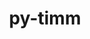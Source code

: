 ---
title: "py-timm"
layout: cache
categories: [package, develop-2025-01-12]
meta: {"versions": ["1.0.12"], "compilers": ["gcc@=13.2.0"], "oss": ["ubuntu24.04"], "platforms": ["linux"], "targets": ["aarch64", "x86_64_v3"], "stacks": ["ml-linux-aarch64-cpu", "ml-linux-aarch64-cuda", "ml-linux-x86_64-cpu", "ml-linux-x86_64-cuda", "root"], "num_specs": 8, "num_specs_by_stack": {"ml-linux-aarch64-cuda": 2, "root": 8, "ml-linux-aarch64-cpu": 2, "ml-linux-x86_64-cuda": 2, "ml-linux-x86_64-cpu": 2}}
spec_details: [{"hash": "liuuolld4bb2bwwi7fmo52cpoo66uypk", "compiler": "gcc@=13.2.0", "versions": ["1.0.12"], "os": "ubuntu24.04", "platform": "linux", "target": "aarch64", "variants": ["build_system=python_pip"], "stacks": ["ml-linux-aarch64-cuda", "root"], "size": "-", "tarball": "https://binaries.spack.io/develop-2025-01-12/build_cache/linux-ubuntu24.04-aarch64/gcc-13.2.0/py-timm-1.0.12/linux-ubuntu24.04-aarch64-gcc-13.2.0-py-timm-1.0.12-liuuolld4bb2bwwi7fmo52cpoo66uypk.spack"}, {"hash": "s2yjjpixqipcy5ptzsnktbv6iumperbr", "compiler": "gcc@=13.2.0", "versions": ["1.0.12"], "os": "ubuntu24.04", "platform": "linux", "target": "aarch64", "variants": ["build_system=python_pip"], "stacks": ["ml-linux-aarch64-cuda", "root"], "size": "-", "tarball": "https://binaries.spack.io/develop-2025-01-12/build_cache/linux-ubuntu24.04-aarch64/gcc-13.2.0/py-timm-1.0.12/linux-ubuntu24.04-aarch64-gcc-13.2.0-py-timm-1.0.12-s2yjjpixqipcy5ptzsnktbv6iumperbr.spack"}, {"hash": "y3ql6dswkh7n6xbr7lfmwntjsc4hgdv3", "compiler": "gcc@=13.2.0", "versions": ["1.0.12"], "os": "ubuntu24.04", "platform": "linux", "target": "aarch64", "variants": ["build_system=python_pip"], "stacks": ["ml-linux-aarch64-cpu", "root"], "size": "-", "tarball": "https://binaries.spack.io/develop-2025-01-12/build_cache/linux-ubuntu24.04-aarch64/gcc-13.2.0/py-timm-1.0.12/linux-ubuntu24.04-aarch64-gcc-13.2.0-py-timm-1.0.12-y3ql6dswkh7n6xbr7lfmwntjsc4hgdv3.spack"}, {"hash": "oqfkaxvluk2b2bnibb63h7xrxc7vxs2b", "compiler": "gcc@=13.2.0", "versions": ["1.0.12"], "os": "ubuntu24.04", "platform": "linux", "target": "aarch64", "variants": ["build_system=python_pip"], "stacks": ["ml-linux-aarch64-cpu", "root"], "size": "-", "tarball": "https://binaries.spack.io/develop-2025-01-12/build_cache/linux-ubuntu24.04-aarch64/gcc-13.2.0/py-timm-1.0.12/linux-ubuntu24.04-aarch64-gcc-13.2.0-py-timm-1.0.12-oqfkaxvluk2b2bnibb63h7xrxc7vxs2b.spack"}, {"hash": "633w3eg32agey2ff5fzimwymhiecfyhk", "compiler": "gcc@=13.2.0", "versions": ["1.0.12"], "os": "ubuntu24.04", "platform": "linux", "target": "x86_64_v3", "variants": ["build_system=python_pip"], "stacks": ["ml-linux-x86_64-cuda", "root"], "size": "-", "tarball": "https://binaries.spack.io/develop-2025-01-12/build_cache/linux-ubuntu24.04-x86_64_v3/gcc-13.2.0/py-timm-1.0.12/linux-ubuntu24.04-x86_64_v3-gcc-13.2.0-py-timm-1.0.12-633w3eg32agey2ff5fzimwymhiecfyhk.spack"}, {"hash": "4ufmjog3edopn3xaiypvwkw6v7jf2rme", "compiler": "gcc@=13.2.0", "versions": ["1.0.12"], "os": "ubuntu24.04", "platform": "linux", "target": "x86_64_v3", "variants": ["build_system=python_pip"], "stacks": ["ml-linux-x86_64-cuda", "root"], "size": "-", "tarball": "https://binaries.spack.io/develop-2025-01-12/build_cache/linux-ubuntu24.04-x86_64_v3/gcc-13.2.0/py-timm-1.0.12/linux-ubuntu24.04-x86_64_v3-gcc-13.2.0-py-timm-1.0.12-4ufmjog3edopn3xaiypvwkw6v7jf2rme.spack"}, {"hash": "jgi2q3g4ls3haforwhscb2r3vljwvqxu", "compiler": "gcc@=13.2.0", "versions": ["1.0.12"], "os": "ubuntu24.04", "platform": "linux", "target": "x86_64_v3", "variants": ["build_system=python_pip"], "stacks": ["root", "ml-linux-x86_64-cpu"], "size": "-", "tarball": "https://binaries.spack.io/develop-2025-01-12/build_cache/linux-ubuntu24.04-x86_64_v3/gcc-13.2.0/py-timm-1.0.12/linux-ubuntu24.04-x86_64_v3-gcc-13.2.0-py-timm-1.0.12-jgi2q3g4ls3haforwhscb2r3vljwvqxu.spack"}, {"hash": "mypiqojge3gwaeo3oqbtkaeb7ijl7jnc", "compiler": "gcc@=13.2.0", "versions": ["1.0.12"], "os": "ubuntu24.04", "platform": "linux", "target": "x86_64_v3", "variants": ["build_system=python_pip"], "stacks": ["root", "ml-linux-x86_64-cpu"], "size": "-", "tarball": "https://binaries.spack.io/develop-2025-01-12/build_cache/linux-ubuntu24.04-x86_64_v3/gcc-13.2.0/py-timm-1.0.12/linux-ubuntu24.04-x86_64_v3-gcc-13.2.0-py-timm-1.0.12-mypiqojge3gwaeo3oqbtkaeb7ijl7jnc.spack"}]
---